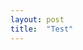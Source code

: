 ```yaml
---
layout: post
title:  "Test"
---
```

<svg class="test"></svg>
<script src="/assets/javascripts/line-test.js" type="module"></script> 